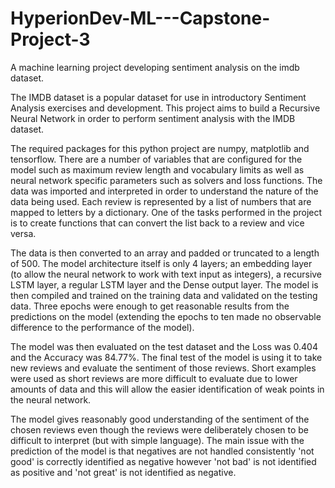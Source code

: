 # HyperionDev-ML---Capstone-Project-3
A machine learning project developing sentiment analysis on the imdb dataset.

The IMDB dataset is a popular dataset for use in introductory Sentiment Analysis exercises and development. This project aims to build a Recursive Neural Network in order to perform sentiment analysis with the IMDB dataset. 

The required packages for this python project are numpy, matplotlib and tensorflow. There are a number of variables that are configured for the model such as maximum review length and vocabulary limits as well as neural network specific parameters such as solvers and loss functions. The data was imported and interpreted in order to understand the nature of the data being used. Each review is represented by a list of numbers that are mapped to letters by a dictionary. One of the tasks performed in the project is to create functions that can convert the list back to a review and vice versa.

The data is then converted to an array and padded or truncated to a length of 500. The model architecture itself is only 4 layers; an embedding layer (to allow the neural network to work with text input as integers), a recursive LSTM layer, a regular LSTM layer and the Dense output layer. The model is then compiled and trained on the training data and validated on the testing data. Three epochs were enough to get reasonable results from the predictions on the model (extending the epochs to ten made no observable difference to the performance of the model).

The model was then evaluated on the test dataset and the Loss was 0.404 and the Accuracy was 84.77%. The final test of the model is using it to take new reviews and evaluate the sentiment of those reviews. Short examples were used as short reviews are more difficult to evaluate due to lower amounts of data and this will allow the easier identification of weak points in the neural network.

The model gives reasonably good understanding of the sentiment of the chosen reviews even though the reviews were deliberately chosen to be difficult to interpret (but with simple language). The main issue with the prediction of the model is that negatives are not handled consistently 'not good' is correctly identified as negative however 'not bad' is not identified as positive and 'not great' is not identified as negative.
